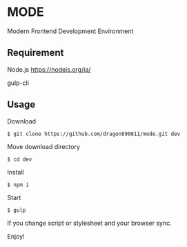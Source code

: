 MODE
==
Modern Frontend Development Environment

## Requirement
Node.js
https://nodejs.org/ja/

gulp-cli

## Usage
Download
```
$ git clone https://github.com/dragon890811/mode.git dev
```

Move download directory
```
$ cd dev
```

Install
```
$ npm i
```

Start
```
$ gulp
```

If you change script or stylesheet and your browser sync.

Enjoy!